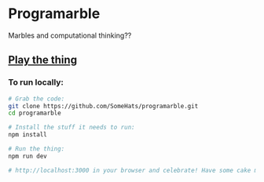 # Programarble

Marbles and computational thinking??

## [Play the thing](https://somehats.github.io/programarble)

### To run locally:
```sh
# Grab the code:
git clone https://github.com/SomeHats/programarble.git
cd programarble

# Install the stuff it needs to run:
npm install

# Run the thing:
npm run dev

# http://localhost:3000 in your browser and celebrate! Have some cake maybe?
```
